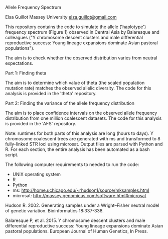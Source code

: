 Allele Frequency Spectrum

Elsa Guillot
Massey University
elza.guillot@gmail.com


This repository contains the code to simulate the allele ('haplotype') frequency spectrum (Figure 1) observed in Central Asia by Balaresque and colleagues ("Y chromosome descent clusters and male differential reproductive success: Young lineage expansions dominate Asian pastoral populations").

The aim is to check whether the observed distribution varies from neutral expectations.

Part 1: Finding theta

The aim is to determine which value of theta (the scaled population mutation rate) matches the observed allelic diversity.  The code for this analysis is provided in the 'theta' repository.

Part 2: Finding the variance of the allele frequency distribution

The aim is to place confidence intervals on the observed allele frequency distribution from one million coalescent datasets.  The code for this analysis is provided in the 'AFS' repository.

Note: runtimes for both parts of this analysis are long (hours to days).  Y chromosome coalescent trees are generated with ms and transformed to 8 fully-linked STR loci using microsat.  Output files are parsed with Python and R.  For each section, the entire analysis has been automated as a bash script.

The following computer requirements to needed to run the code:

- UNIX operating system
- R
- Python
- ms: http://home.uchicago.edu/~rhudson1/source/mksamples.html
- microsat: http://massey.genomicus.com/software.html#microsat

Hudson R. 2002. Generating samples under a Wright–Fisher neutral model of genetic variation. Bioinformatics 18:337-338.

Balaresque P, et al. 2015. Y chromosome descent clusters and male differential reproductive success: Young lineage expansions dominate Asian pastoral populations. European Journal of Human Genetics, In Press.
